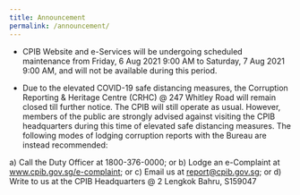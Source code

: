 ```yaml
---
title: Announcement
permalink: /announcement/
---
```



* CPIB Website and e-Services will be undergoing scheduled maintenance from Friday, 6 Aug 2021 9:00 AM to Saturday, 7 Aug 2021 9:00 AM, and will not be available during this period.

* Due to the elevated COVID-19 safe distancing measures, the Corruption Reporting & Heritage Centre (CRHC) @ 247 Whitley Road will remain closed till further notice. The CPIB will still operate as usual. However, members of the public are strongly advised against visiting the CPIB headquarters during this time of elevated safe distancing measures. The following modes of lodging corruption reports with the Bureau are instead recommended:

a) Call the Duty Officer at 1800-376-0000; or
b) Lodge an e-Complaint at www.cpib.gov.sg/e-complaint; or
c) Email us at report@cpib.gov.sg; or
d) Write to us at the CPIB Headquarters @ 2 Lengkok Bahru, S159047
